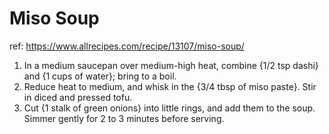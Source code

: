 # Miso Soup

ref: https://www.allrecipes.com/recipe/13107/miso-soup/

1. In a medium saucepan over medium-high heat, combine {1/2 tsp dashi} and {1 cups of water}; bring to a boil.
1. Reduce heat to medium, and whisk in the {3/4 tbsp of miso paste}. Stir in diced and pressed tofu.
1. Cut {1 stalk of green onions} into little rings, and add them to the soup. Simmer gently for 2 to 3 minutes before serving.
